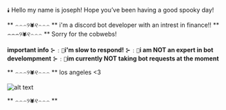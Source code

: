 `🕯️` Hello my name is joseph! Hope you’ve been having a good spooky day! 

** ⌢⌢⌢୨`🕷`୧⌢⌢⌢ **
i'm a discord bot developer with an intrest in finance!!
** ⌢⌢⌢୨`🕷`୧⌢⌢⌢ **
Sorry for the cobwebs!

 **important info** 
⊱﹕`🎃`**i'm slow to respond!**
⊱﹕`👻`**i am NOT an expert in bot develompment** 
⊱﹕`🦇`**im currently NOT taking bot requests at the moment**

** ⌢⌢⌢୨`🕷`୧⌢⌢⌢ **
los angeles <3 

![alt text](https://www.history.com/.image/ar_16:9%2Cc_fill%2Ccs_srgb%2Cfl_progressive%2Cg_faces:center%2Cq_auto:good%2Cw_768/MTYyMzAxNjY4MjA4MTU4NjIx/topic-los-angeles-gettyimages-943489042-feature.jpg)

** ⌢⌢⌢୨`🕷`୧⌢⌢⌢ **

 
